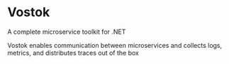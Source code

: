 # Vostok

A complete microservice toolkit for .NET

Vostok enables communication between microservices and collects logs, metrics, and distributes traces out of the box
